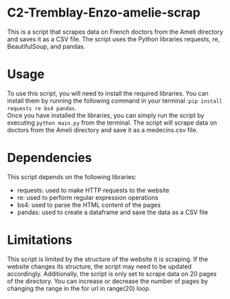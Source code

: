 # C2-Tremblay-Enzo-amelie-scrap
This is a script that scrapes data on French doctors from the Ameli directory and saves it as a CSV file. The script uses the Python libraries requests, re, BeautifulSoup, and pandas.

<h1>Usage</h1>
To use this script, you will need to install the required libraries. You can install them by running the following command in your terminal :<code>pip install requests re bs4 pandas</code>.<br />
Once you have installed the libraries, you can simply run the script by executing <code>python main.py</code> from the terminal. The script will scrape data on doctors from the Ameli directory and save it as a medecins.csv file.

<h1>Dependencies</h1>
This script depends on the following libraries:
<ul>
<li>requests: used to make HTTP requests to the website</li>
<li>re: used to perform regular expression operations</li>
<li>bs4: used to parse the HTML content of the pages</li>
<li>pandas: used to create a dataframe and save the data as a CSV file</li>
</ul>

<h1>Limitations</h1>
This script is limited by the structure of the website it is scraping. If the website changes its structure, the script may need to be updated accordingly. Additionally, the script is only set to scrape data on 20 pages of the directory. You can increase or decrease the number of pages by changing the range in the for url in range(20) loop.
